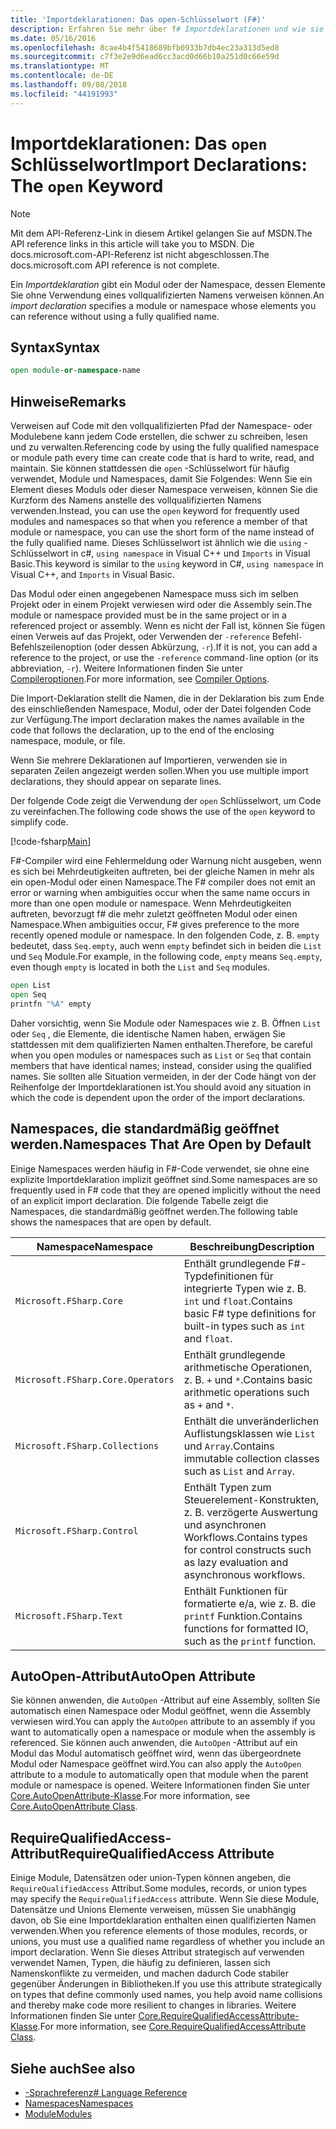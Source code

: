 ```yaml
---
title: 'Importdeklarationen: Das open-Schlüsselwort (F#)'
description: Erfahren Sie mehr über f# Importdeklarationen und wie sie ein Modul oder einen Namespace angeben, dessen Elemente Sie ohne Verwendung eines vollqualifizierten Namens verweisen können.
ms.date: 05/16/2016
ms.openlocfilehash: 8cae4b4f5418689bfb0933b7db4ec23a313d5ed8
ms.sourcegitcommit: c7f3e2e9d6ead6cc3acd0d66b10a251d0c66e59d
ms.translationtype: MT
ms.contentlocale: de-DE
ms.lasthandoff: 09/08/2018
ms.locfileid: "44191993"
---
```

# <a name="import-declarations-the-open-keyword"></a><span data-ttu-id="08ef2-103">Importdeklarationen: Das `open` Schlüsselwort</span><span class="sxs-lookup"><span data-stu-id="08ef2-103">Import Declarations: The `open` Keyword</span></span>

> [!NOTE]
<span data-ttu-id="08ef2-104">Mit dem API-Referenz-Link in diesem Artikel gelangen Sie auf MSDN.</span><span class="sxs-lookup"><span data-stu-id="08ef2-104">The API reference links in this article will take you to MSDN.</span></span>  <span data-ttu-id="08ef2-105">Die docs.microsoft.com-API-Referenz ist nicht abgeschlossen.</span><span class="sxs-lookup"><span data-stu-id="08ef2-105">The docs.microsoft.com API reference is not complete.</span></span>

<span data-ttu-id="08ef2-106">Ein *Importdeklaration* gibt ein Modul oder der Namespace, dessen Elemente Sie ohne Verwendung eines vollqualifizierten Namens verweisen können.</span><span class="sxs-lookup"><span data-stu-id="08ef2-106">An *import declaration* specifies a module or namespace whose elements you can reference without using a fully qualified name.</span></span>

## <a name="syntax"></a><span data-ttu-id="08ef2-107">Syntax</span><span class="sxs-lookup"><span data-stu-id="08ef2-107">Syntax</span></span>

```fsharp
open module-or-namespace-name
```

## <a name="remarks"></a><span data-ttu-id="08ef2-108">Hinweise</span><span class="sxs-lookup"><span data-stu-id="08ef2-108">Remarks</span></span>

<span data-ttu-id="08ef2-109">Verweisen auf Code mit den vollqualifizierten Pfad der Namespace- oder Modulebene kann jedem Code erstellen, die schwer zu schreiben, lesen und zu verwalten.</span><span class="sxs-lookup"><span data-stu-id="08ef2-109">Referencing code by using the fully qualified namespace or module path every time can create code that is hard to write, read, and maintain.</span></span> <span data-ttu-id="08ef2-110">Sie können stattdessen die `open` -Schlüsselwort für häufig verwendet, Module und Namespaces, damit Sie Folgendes: Wenn Sie ein Element dieses Moduls oder dieser Namespace verweisen, können Sie die Kurzform des Namens anstelle des vollqualifizierten Namens verwenden.</span><span class="sxs-lookup"><span data-stu-id="08ef2-110">Instead, you can use the `open` keyword for frequently used modules and namespaces so that when you reference a member of that module or namespace, you can use the short form of the name instead of the fully qualified name.</span></span> <span data-ttu-id="08ef2-111">Dieses Schlüsselwort ist ähnlich wie die `using` -Schlüsselwort in c#, `using namespace` in Visual C++ und `Imports` in Visual Basic.</span><span class="sxs-lookup"><span data-stu-id="08ef2-111">This keyword is similar to the `using` keyword in C#, `using namespace` in Visual C++, and `Imports` in Visual Basic.</span></span>

<span data-ttu-id="08ef2-112">Das Modul oder einen angegebenen Namespace muss sich im selben Projekt oder in einem Projekt verwiesen wird oder die Assembly sein.</span><span class="sxs-lookup"><span data-stu-id="08ef2-112">The module or namespace provided must be in the same project or in a referenced project or assembly.</span></span> <span data-ttu-id="08ef2-113">Wenn es nicht der Fall ist, können Sie fügen einen Verweis auf das Projekt, oder Verwenden der `-reference` Befehl`-`Befehlszeilenoption (oder dessen Abkürzung, `-r`).</span><span class="sxs-lookup"><span data-stu-id="08ef2-113">If it is not, you can add a reference to the project, or use the `-reference` command`-`line option (or its abbreviation, `-r`).</span></span> <span data-ttu-id="08ef2-114">Weitere Informationen finden Sie unter [Compileroptionen](compiler-options.md).</span><span class="sxs-lookup"><span data-stu-id="08ef2-114">For more information, see [Compiler Options](compiler-options.md).</span></span>

<span data-ttu-id="08ef2-115">Die Import-Deklaration stellt die Namen, die in der Deklaration bis zum Ende des einschließenden Namespace, Modul, oder der Datei folgenden Code zur Verfügung.</span><span class="sxs-lookup"><span data-stu-id="08ef2-115">The import declaration makes the names available in the code that follows the declaration, up to the end of the enclosing namespace, module, or file.</span></span>

<span data-ttu-id="08ef2-116">Wenn Sie mehrere Deklarationen auf Importieren, verwenden sie in separaten Zeilen angezeigt werden sollen.</span><span class="sxs-lookup"><span data-stu-id="08ef2-116">When you use multiple import declarations, they should appear on separate lines.</span></span>

<span data-ttu-id="08ef2-117">Der folgende Code zeigt die Verwendung der `open` Schlüsselwort, um Code zu vereinfachen.</span><span class="sxs-lookup"><span data-stu-id="08ef2-117">The following code shows the use of the `open` keyword to simplify code.</span></span>

[!code-fsharp[Main](../../../samples/snippets/fsharp/lang-ref-2/snippet6801.fs)]

<span data-ttu-id="08ef2-118">F#-Compiler wird eine Fehlermeldung oder Warnung nicht ausgeben, wenn es sich bei Mehrdeutigkeiten auftreten, bei der gleiche Namen in mehr als ein open-Modul oder einen Namespace.</span><span class="sxs-lookup"><span data-stu-id="08ef2-118">The F# compiler does not emit an error or warning when ambiguities occur when the same name occurs in more than one open module or namespace.</span></span> <span data-ttu-id="08ef2-119">Wenn Mehrdeutigkeiten auftreten, bevorzugt f# die mehr zuletzt geöffneten Modul oder einen Namespace.</span><span class="sxs-lookup"><span data-stu-id="08ef2-119">When ambiguities occur, F# gives preference to the more recently opened module or namespace.</span></span> <span data-ttu-id="08ef2-120">In den folgenden Code, z. B. `empty` bedeutet, dass `Seq.empty`, auch wenn `empty` befindet sich in beiden die `List` und `Seq` Module.</span><span class="sxs-lookup"><span data-stu-id="08ef2-120">For example, in the following code, `empty` means `Seq.empty`, even though `empty` is located in both the `List` and `Seq` modules.</span></span>

```fsharp
open List
open Seq
printfn "%A" empty
```

<span data-ttu-id="08ef2-121">Daher vorsichtig, wenn Sie Module oder Namespaces wie z. B. Öffnen `List` oder `Seq` , die Elemente, die identische Namen haben, erwägen Sie stattdessen mit dem qualifizierten Namen enthalten.</span><span class="sxs-lookup"><span data-stu-id="08ef2-121">Therefore, be careful when you open modules or namespaces such as `List` or `Seq` that contain members that have identical names; instead, consider using the qualified names.</span></span> <span data-ttu-id="08ef2-122">Sie sollten alle Situation vermeiden, in der der Code hängt von der Reihenfolge der Importdeklarationen ist.</span><span class="sxs-lookup"><span data-stu-id="08ef2-122">You should avoid any situation in which the code is dependent upon the order of the import declarations.</span></span>

## <a name="namespaces-that-are-open-by-default"></a><span data-ttu-id="08ef2-123">Namespaces, die standardmäßig geöffnet werden.</span><span class="sxs-lookup"><span data-stu-id="08ef2-123">Namespaces That Are Open by Default</span></span>

<span data-ttu-id="08ef2-124">Einige Namespaces werden häufig in F#-Code verwendet, sie ohne eine explizite Importdeklaration implizit geöffnet sind.</span><span class="sxs-lookup"><span data-stu-id="08ef2-124">Some namespaces are so frequently used in F# code that they are opened implicitly without the need of an explicit import declaration.</span></span> <span data-ttu-id="08ef2-125">Die folgende Tabelle zeigt die Namespaces, die standardmäßig geöffnet werden.</span><span class="sxs-lookup"><span data-stu-id="08ef2-125">The following table shows the namespaces that are open by default.</span></span>

|<span data-ttu-id="08ef2-126">Namespace</span><span class="sxs-lookup"><span data-stu-id="08ef2-126">Namespace</span></span>|<span data-ttu-id="08ef2-127">Beschreibung</span><span class="sxs-lookup"><span data-stu-id="08ef2-127">Description</span></span>|
|---------|-----------|
|`Microsoft.FSharp.Core`|<span data-ttu-id="08ef2-128">Enthält grundlegende F#-Typdefinitionen für integrierte Typen wie z. B. `int` und `float`.</span><span class="sxs-lookup"><span data-stu-id="08ef2-128">Contains basic F# type definitions for built-in types such as `int` and `float`.</span></span>|
|`Microsoft.FSharp.Core.Operators`|<span data-ttu-id="08ef2-129">Enthält grundlegende arithmetische Operationen, z. B. `+` und `*`.</span><span class="sxs-lookup"><span data-stu-id="08ef2-129">Contains basic arithmetic operations such as `+` and `*`.</span></span>|
|`Microsoft.FSharp.Collections`|<span data-ttu-id="08ef2-130">Enthält die unveränderlichen Auflistungsklassen wie `List` und `Array`.</span><span class="sxs-lookup"><span data-stu-id="08ef2-130">Contains immutable collection classes such as `List` and `Array`.</span></span>|
|`Microsoft.FSharp.Control`|<span data-ttu-id="08ef2-131">Enthält Typen zum Steuerelement-Konstrukten, z. B. verzögerte Auswertung und asynchronen Workflows.</span><span class="sxs-lookup"><span data-stu-id="08ef2-131">Contains types for control constructs such as lazy evaluation and asynchronous workflows.</span></span>|
|`Microsoft.FSharp.Text`|<span data-ttu-id="08ef2-132">Enthält Funktionen für formatierte e/a, wie z. B. die `printf` Funktion.</span><span class="sxs-lookup"><span data-stu-id="08ef2-132">Contains functions for formatted IO, such as the `printf` function.</span></span>|

## <a name="autoopen-attribute"></a><span data-ttu-id="08ef2-133">AutoOpen-Attribut</span><span class="sxs-lookup"><span data-stu-id="08ef2-133">AutoOpen Attribute</span></span>

<span data-ttu-id="08ef2-134">Sie können anwenden, die `AutoOpen` -Attribut auf eine Assembly, sollten Sie automatisch einen Namespace oder Modul geöffnet, wenn die Assembly verwiesen wird.</span><span class="sxs-lookup"><span data-stu-id="08ef2-134">You can apply the `AutoOpen` attribute to an assembly if you want to automatically open a namespace or module when the assembly is referenced.</span></span> <span data-ttu-id="08ef2-135">Sie können auch anwenden, die `AutoOpen` -Attribut auf ein Modul das Modul automatisch geöffnet wird, wenn das übergeordnete Modul oder Namespace geöffnet wird.</span><span class="sxs-lookup"><span data-stu-id="08ef2-135">You can also apply the `AutoOpen` attribute to a module to automatically open that module when the parent module or namespace is opened.</span></span> <span data-ttu-id="08ef2-136">Weitere Informationen finden Sie unter [Core.AutoOpenAttribute-Klasse](https://msdn.microsoft.com/visualfsharpdocs/conceptual/core.autoopenattribute-class-%5bfsharp%5d).</span><span class="sxs-lookup"><span data-stu-id="08ef2-136">For more information, see [Core.AutoOpenAttribute Class](https://msdn.microsoft.com/visualfsharpdocs/conceptual/core.autoopenattribute-class-%5bfsharp%5d).</span></span>

## <a name="requirequalifiedaccess-attribute"></a><span data-ttu-id="08ef2-137">RequireQualifiedAccess-Attribut</span><span class="sxs-lookup"><span data-stu-id="08ef2-137">RequireQualifiedAccess Attribute</span></span>

<span data-ttu-id="08ef2-138">Einige Module, Datensätzen oder union-Typen können angeben, die `RequireQualifiedAccess` Attribut.</span><span class="sxs-lookup"><span data-stu-id="08ef2-138">Some modules, records, or union types may specify the `RequireQualifiedAccess` attribute.</span></span> <span data-ttu-id="08ef2-139">Wenn Sie diese Module, Datensätze und Unions Elemente verweisen, müssen Sie unabhängig davon, ob Sie eine Importdeklaration enthalten einen qualifizierten Namen verwenden.</span><span class="sxs-lookup"><span data-stu-id="08ef2-139">When you reference elements of those modules, records, or unions, you must use a qualified name regardless of whether you include an import declaration.</span></span> <span data-ttu-id="08ef2-140">Wenn Sie dieses Attribut strategisch auf verwenden verwendet Namen, Typen, die häufig zu definieren, lassen sich Namenskonflikte zu vermeiden, und machen dadurch Code stabiler gegenüber Änderungen in Bibliotheken.</span><span class="sxs-lookup"><span data-stu-id="08ef2-140">If you use this attribute strategically on types that define commonly used names, you help avoid name collisions and thereby make code more resilient to changes in libraries.</span></span> <span data-ttu-id="08ef2-141">Weitere Informationen finden Sie unter [Core.RequireQualifiedAccessAttribute-Klasse](https://msdn.microsoft.com/visualfsharpdocs/conceptual/core.requirequalifiedaccessattribute-class-%5Bfsharp%5D).</span><span class="sxs-lookup"><span data-stu-id="08ef2-141">For more information, see [Core.RequireQualifiedAccessAttribute Class](https://msdn.microsoft.com/visualfsharpdocs/conceptual/core.requirequalifiedaccessattribute-class-%5Bfsharp%5D).</span></span>

## <a name="see-also"></a><span data-ttu-id="08ef2-142">Siehe auch</span><span class="sxs-lookup"><span data-stu-id="08ef2-142">See also</span></span>

- [<span data-ttu-id="08ef2-143">-Sprachreferenz</span><span class="sxs-lookup"><span data-stu-id="08ef2-143"># Language Reference</span></span>](index.md)
- [<span data-ttu-id="08ef2-144">Namespaces</span><span class="sxs-lookup"><span data-stu-id="08ef2-144">Namespaces</span></span>](namespaces.md)
- [<span data-ttu-id="08ef2-145">Module</span><span class="sxs-lookup"><span data-stu-id="08ef2-145">Modules</span></span>](modules.md)
